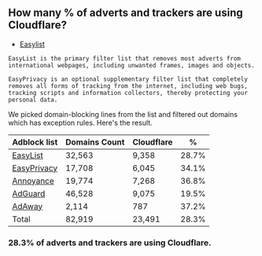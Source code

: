 ## How many % of adverts and trackers are using Cloudflare?


- [Easylist](https://web.archive.org/web/20210516110248/https://easylist.to/)
```
EasyList is the primary filter list that removes most adverts from international webpages, including unwanted frames, images and objects.

EasyPrivacy is an optional supplementary filter list that completely removes all forms of tracking from the internet, including web bugs, tracking scripts and information collectors, thereby protecting your personal data.
```


We picked domain-blocking lines from the list and filtered out domains which has exception rules.
Here's the result.


| Adblock list | Domains Count | Cloudflare | % |
| --- | --- | --- | --- |
| [EasyList](https://easylist.to/easylist/easylist.txt) | 32,563 | 9,358 | 28.7% |
| [EasyPrivacy](https://easylist.to/easylist/easyprivacy.txt) | 17,708 | 6,045 | 34.1% |
| [Annoyance](https://secure.fanboy.co.nz/fanboy-annoyance.txt) | 19,774 | 7,268 | 36.8% |
| [AdGuard](https://adguardteam.github.io/AdGuardSDNSFilter/Filters/filter.txt) | 46,528 | 9,075 | 19.5% |
| [AdAway](https://raw.githubusercontent.com/AdAway/adaway.github.io/master/hosts.txt) | 2,114 | 787 | 37.2% |
| Total | 82,919 | 23,491 | 28.3% |


### 28.3% of adverts and trackers are using Cloudflare.